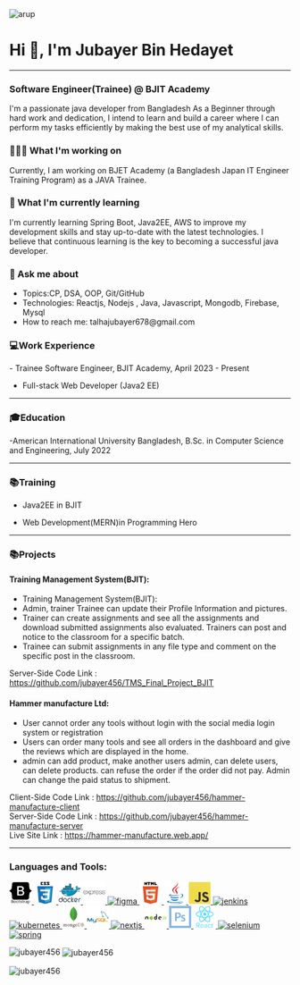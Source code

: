  <img width="100%" height="200" src="https://media.tenor.com/qJ5evVs-_uUAAAAC/coding.gif" alt="arup" /> 
<h1 align="left">Hi 👋, I'm Jubayer Bin Hedayet</h1>
<hr>
<h3 align="left">Software Engineer(Trainee) @ BJIT Academy</h3>

<p> I'm a passionate java developer from Bangladesh As a Beginner through hard work and dedication, I intend to learn and build a career  where I can perform my tasks efficiently by making the best use of my analytical skills.</p>

<h3 align = "left"> 👨🏽‍💻 What I'm working on </h3>

<p>Currently, I am working on BJET Academy (a Bangladesh Japan IT Engineer Training Program) as a JAVA Trainee.</p>

<h3 align = "left"> 🧠 What I'm currently learning </h3>

<p>I'm currently learning Spring Boot, Java2EE, AWS  to improve my development skills and stay up-to-date with the latest technologies. I believe that continuous learning is the key to becoming a successful java developer.</p>

<h3 align = "left"> 💬 Ask me about </h3>

<ul>
  <li>Topics:CP, DSA, OOP, Git/GitHub</li>
  <li>Technologies: Reactjs, Nodejs , Java, Javascript, Mongodb, Firebase, Mysql</li>
  <li>How to reach me: talhajubayer678@gmail.com</li>
</ul>

<h3 align="left">💻Work Experience</h3>
- Trainee Software Engineer, BJIT Academy, April 2023 - Present

  - Full-stack Web Developer (Java2 EE)
<hr>
  
<h3 align="left">🎓Education</h3>
-American International University Bangladesh, B.Sc. in Computer Science and Engineering, July 2022 
<hr>

<h3 align="left">📚Training</h3>

- Java2EE in BJIT

- Web Development(MERN)in Programming Hero
<hr>

<h3 align="left">📚Projects</h3> 

<h4 align="left"> Training Management System(BJIT): </h4>

- Training Management System(BJIT):
- Admin, trainer Trainee can update their Profile Information and pictures.  
- Trainer can create assignments and see all the assignments and download submitted 
assignments also evaluated. Trainers can post and notice to the classroom for a specific
batch.
- Trainee can submit assignments in any file type and comment on the specific post in the 
classroom.
  
Server-Side Code Link : https://github.com/jubayer456/TMS_Final_Project_BJIT </br>

<h4 align="left">Hammer manufacture Ltd:</h4>
  
- User cannot order any tools without login with the social media login system or registration 
- Users can order many tools and see all orders in the dashboard and give the reviews which are  displayed in the home.  
- admin can add product, make another users admin, can delete users, can delete products. can  refuse the order if the order did not pay. Admin can change the paid status to shipment.    
  
  
Client-Side Code Link : https://github.com/jubayer456/hammer-manufacture-client </br>
Server-Side Code Link : https://github.com/jubayer456/hammer-manufacture-server  </br>
Live Site Link : https://hammer-manufacture.web.app/  </br>
  


<hr>


<h3 align="left">Languages and Tools:</h3>
<p align="left"> <a href="https://getbootstrap.com" target="_blank" rel="noreferrer"> <img src="https://raw.githubusercontent.com/devicons/devicon/master/icons/bootstrap/bootstrap-plain-wordmark.svg" alt="bootstrap" width="40" height="40"/> </a> <a href="https://www.w3schools.com/css/" target="_blank" rel="noreferrer"> <img src="https://raw.githubusercontent.com/devicons/devicon/master/icons/css3/css3-original-wordmark.svg" alt="css3" width="40" height="40"/> </a> <a href="https://www.docker.com/" target="_blank" rel="noreferrer"> <img src="https://raw.githubusercontent.com/devicons/devicon/master/icons/docker/docker-original-wordmark.svg" alt="docker" width="40" height="40"/> </a> <a href="https://expressjs.com" target="_blank" rel="noreferrer"> <img src="https://raw.githubusercontent.com/devicons/devicon/master/icons/express/express-original-wordmark.svg" alt="express" width="40" height="40"/> </a> <a href="https://www.figma.com/" target="_blank" rel="noreferrer"> <img src="https://www.vectorlogo.zone/logos/figma/figma-icon.svg" alt="figma" width="40" height="40"/> </a> <a href="https://www.w3.org/html/" target="_blank" rel="noreferrer"> <img src="https://raw.githubusercontent.com/devicons/devicon/master/icons/html5/html5-original-wordmark.svg" alt="html5" width="40" height="40"/> </a> <a href="https://www.java.com" target="_blank" rel="noreferrer"> <img src="https://raw.githubusercontent.com/devicons/devicon/master/icons/java/java-original.svg" alt="java" width="40" height="40"/> </a> <a href="https://developer.mozilla.org/en-US/docs/Web/JavaScript" target="_blank" rel="noreferrer"> <img src="https://raw.githubusercontent.com/devicons/devicon/master/icons/javascript/javascript-original.svg" alt="javascript" width="40" height="40"/> </a> <a href="https://www.jenkins.io" target="_blank" rel="noreferrer"> <img src="https://www.vectorlogo.zone/logos/jenkins/jenkins-icon.svg" alt="jenkins" width="40" height="40"/> </a> <a href="https://kubernetes.io" target="_blank" rel="noreferrer"> <img src="https://www.vectorlogo.zone/logos/kubernetes/kubernetes-icon.svg" alt="kubernetes" width="40" height="40"/> </a> <a href="https://www.mongodb.com/" target="_blank" rel="noreferrer"> <img src="https://raw.githubusercontent.com/devicons/devicon/master/icons/mongodb/mongodb-original-wordmark.svg" alt="mongodb" width="40" height="40"/> </a> <a href="https://www.mysql.com/" target="_blank" rel="noreferrer"> <img src="https://raw.githubusercontent.com/devicons/devicon/master/icons/mysql/mysql-original-wordmark.svg" alt="mysql" width="40" height="40"/> </a> <a href="https://nextjs.org/" target="_blank" rel="noreferrer"> <img src="https://cdn.worldvectorlogo.com/logos/nextjs-2.svg" alt="nextjs" width="40" height="40"/> </a> <a href="https://nodejs.org" target="_blank" rel="noreferrer"> <img src="https://raw.githubusercontent.com/devicons/devicon/master/icons/nodejs/nodejs-original-wordmark.svg" alt="nodejs" width="40" height="40"/> </a> <a href="https://www.photoshop.com/en" target="_blank" rel="noreferrer"> <img src="https://raw.githubusercontent.com/devicons/devicon/master/icons/photoshop/photoshop-line.svg" alt="photoshop" width="40" height="40"/> </a> <a href="https://reactjs.org/" target="_blank" rel="noreferrer"> <img src="https://raw.githubusercontent.com/devicons/devicon/master/icons/react/react-original-wordmark.svg" alt="react" width="40" height="40"/> </a> <a href="https://www.selenium.dev" target="_blank" rel="noreferrer"> <img src="https://raw.githubusercontent.com/detain/svg-logos/780f25886640cef088af994181646db2f6b1a3f8/svg/selenium-logo.svg" alt="selenium" width="40" height="40"/> </a> <a href="https://spring.io/" target="_blank" rel="noreferrer"> <img src="https://www.vectorlogo.zone/logos/springio/springio-icon.svg" alt="spring" width="40" height="40"/> </a> </p>

<p><img align="left" src="https://github-readme-stats.vercel.app/api/top-langs?username=jubayer456&show_icons=true&locale=en&layout=compact" alt="jubayer456" /></p>

<p>&nbsp;<img align="center" src="https://github-readme-stats.vercel.app/api?username=jubayer456&show_icons=true&locale=en" alt="jubayer456" /></p>

<p><img align="center" src="https://github-readme-streak-stats.herokuapp.com/?user=jubayer456&" alt="jubayer456" /></p>
